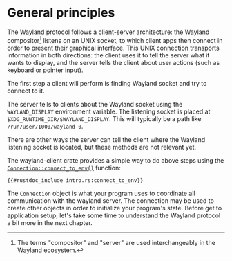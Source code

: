 # General principles

The Wayland protocol follows a client-server architecture: the Wayland compositor[^compositor]
listens on an UNIX socket, to which client apps then connect in order to present their graphical
interface. This UNIX connection transports information in both directions: the client uses
it to tell the server what it wants to display, and the server tells the client about user
actions (such as keyboard or pointer input). 

[^compositor]: The terms "compositor" and "server" are used interchangeably in the Wayland ecosystem.

The first step a client will perform is finding Wayland socket and try to connect to it.

The server tells to clients about the Wayland socket using the `WAYLAND_DISPLAY` environment
variable. The listening socket is placed at `$XDG_RUNTIME_DIR/$WAYLAND_DISPLAY`. This will
typically be a path like `/run/user/1000/wayland-0`.

There are other ways the server can tell the client where the Wayland listening socket is located, but these methods are not relevant yet.

The wayland-client crate provides a simple way to do above steps using the [`Connection::connect_to_env()`](https://docs.rs/wayland-client/*/wayland_client/struct.Connection.html#method.connect_to_env)
function:

```rust,no_run
{{#rustdoc_include intro.rs:connect_to_env}}
```

The `Connection` object is what your program uses to coordinate all communication with the wayland server.
The connection may be used to create other objects in order to initialize your program's state. Before get to application setup, let's take some time to understand the Wayland protocol a bit more in the next chapter.

